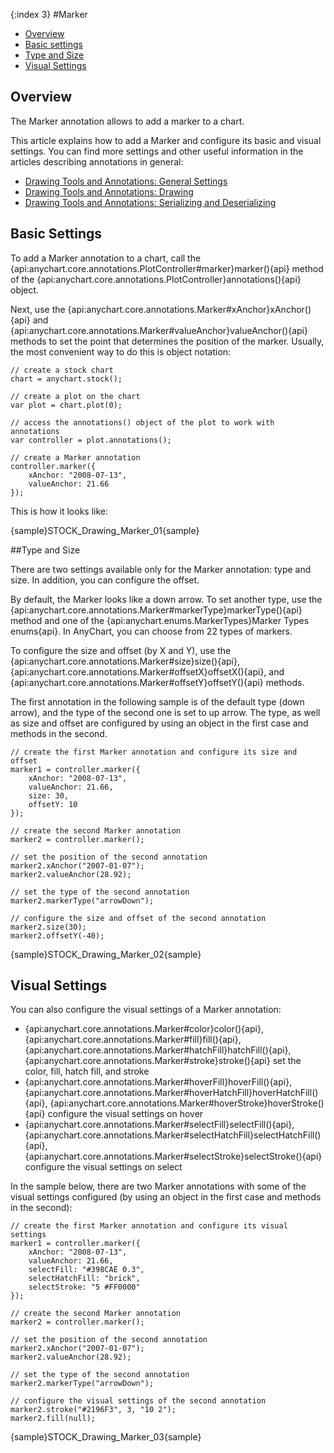 {:index 3}
#Marker

* [Overview](#overview)
* [Basic settings](#basic_settings)
* [Type and Size](#type_and_size)
* [Visual Settings](#visual_settings)

## Overview

The Marker annotation allows to add a marker to a chart.

This article explains how to add a Marker and configure its basic and visual settings. You can find more settings and other useful information in the articles describing annotations in general:

* [Drawing Tools and Annotations: General Settings](General_Settings)
* [Drawing Tools and Annotations: Drawing](Drawing)
* [Drawing Tools and Annotations: Serializing and Deserializing](Serializing_Deserializing)

## Basic Settings

To add a Marker annotation to a chart, call the {api:anychart.core.annotations.PlotController#marker}marker(){api} method of the {api:anychart.core.annotations.PlotController}annotations(){api} object.

Next, use the {api:anychart.core.annotations.Marker#xAnchor}xAnchor(){api} and {api:anychart.core.annotations.Marker#valueAnchor}valueAnchor(){api} methods to set the point that determines the position of the marker. Usually, the most convenient way to do this is object notation:

```
// create a stock chart
chart = anychart.stock();

// create a plot on the chart
var plot = chart.plot(0);

// access the annotations() object of the plot to work with annotations
var controller = plot.annotations();

// create a Marker annotation
controller.marker({
    xAnchor: "2008-07-13",
    valueAnchor: 21.66
});
```

This is how it looks like:

{sample}STOCK\_Drawing\_Marker\_01{sample}

##Type and Size

There are two settings available only for the Marker annotation: type and size. In addition, you can configure the offset.

By default, the Marker looks like a down arrow. To set another type, use the {api:anychart.core.annotations.Marker#markerType}markerType(){api} method and one of the {api:anychart.enums.MarkerTypes}Marker Types enums{api}. In AnyChart, you can choose from 22 types of markers. 

To configure the size and offset (by X and Y), use the {api:anychart.core.annotations.Marker#size}size(){api}, {api:anychart.core.annotations.Marker#offsetX}offsetX(){api}, and {api:anychart.core.annotations.Marker#offsetY}offsetY(){api} methods.

The first annotation in the following sample is of the default type (down arrow), and the type of the second one is set to up arrow. The type, as well as size and offset are configured by using an object in the first case and methods in the second.

```
// create the first Marker annotation and configure its size and offset
marker1 = controller.marker({
    xAnchor: "2008-07-13",
    valueAnchor: 21.66,
    size: 30,
    offsetY: 10
});

// create the second Marker annotation
marker2 = controller.marker();

// set the position of the second annotation
marker2.xAnchor("2007-01-07");
marker2.valueAnchor(28.92);

// set the type of the second annotation
marker2.markerType("arrowDown");

// configure the size and offset of the second annotation
marker2.size(30);
marker2.offsetY(-40);
```

{sample}STOCK\_Drawing\_Marker\_02{sample}

## Visual Settings

You can also configure the visual settings of a Marker annotation:

* {api:anychart.core.annotations.Marker#color}color(){api}, {api:anychart.core.annotations.Marker#fill}fill(){api}, {api:anychart.core.annotations.Marker#hatchFill}hatchFill(){api}, {api:anychart.core.annotations.Marker#stroke}stroke(){api} set the color, fill, hatch fill, and stroke
* {api:anychart.core.annotations.Marker#hoverFill}hoverFill(){api}, {api:anychart.core.annotations.Marker#hoverHatchFill}hoverHatchFill(){api}, {api:anychart.core.annotations.Marker#hoverStroke}hoverStroke(){api} configure the visual settings on hover
* {api:anychart.core.annotations.Marker#selectFill}selectFill(){api}, {api:anychart.core.annotations.Marker#selectHatchFill}selectHatchFill(){api}, {api:anychart.core.annotations.Marker#selectStroke}selectStroke(){api} configure the visual settings on select

In the sample below, there are two Marker annotations with some of the visual settings configured (by using an object in the first case and methods in the second):

```
// create the first Marker annotation and configure its visual settings
marker1 = controller.marker({
    xAnchor: "2008-07-13",
    valueAnchor: 21.66,
    selectFill: "#398CAE 0.3",
    selectHatchFill: "brick",
    selectStroke: "5 #FF0000"
});

// create the second Marker annotation
marker2 = controller.marker();

// set the position of the second annotation
marker2.xAnchor("2007-01-07");
marker2.valueAnchor(28.92);

// set the type of the second annotation
marker2.markerType("arrowDown");

// configure the visual settings of the second annotation
marker2.stroke("#2196F3", 3, "10 2");
marker2.fill(null);
```

{sample}STOCK\_Drawing\_Marker\_03{sample}


